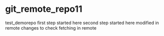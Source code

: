# git_remote_repo11
test_demorepo
first step started here
second step started here
modified in remote
changes to check fetching in remote

